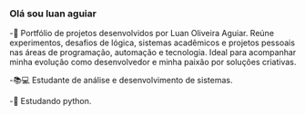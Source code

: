 ### Olá sou luan aguiar
-🧠 Portfólio de projetos desenvolvidos por Luan Oliveira Aguiar. Reúne experimentos, desafios de lógica, sistemas acadêmicos e projetos pessoais nas áreas de programação, automação e tecnologia. Ideal para acompanhar minha evolução como desenvolvedor e minha paixão por soluções criativas.

-📚💻 Estudante de análise e desenvolvimento de sistemas.

-🐍 Estudando python.

